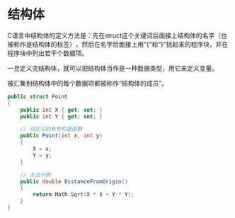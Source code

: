 # 结构体

C语言中结构体的定义方法是：先在struct这个关键词后面接上结构体的名字（也被称作是结构体的标签）​，然后在名字后面接上用“{”和“}”括起来的程序块，并在程序块中列出若干个数据项。

一旦定义完结构体，就可以把结构体当作是一种数据类型，用它来定义变量。

被汇集到结构体中的每个数据项都被称作“结构体的成员”​。

```csharp
public struct Point
{
    public int X { get; set; }
    public int Y { get; set; }

    // 自定义的有参构造函数
    public Point(int x, int y)
    {
        X = x;
        Y = y;
    }

    // 方法示例
    public double DistanceFromOrigin()
    {
        return Math.Sqrt(X * X + Y * Y);
    }
}

```
